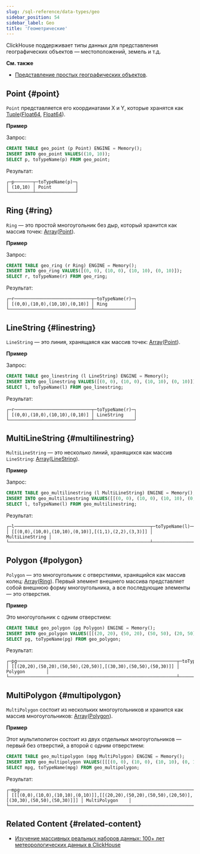 ```yaml
---
slug: /sql-reference/data-types/geo
sidebar_position: 54
sidebar_label: Geo
title: 'Геометрические'
---
```


ClickHouse поддерживает типы данных для представления географических объектов — местоположений, земель и т.д.

**См. также**
- [Представление простых географических объектов](https://en.wikipedia.org/wiki/GeoJSON).

## Point {#point}

`Point` представляется его координатами X и Y, которые хранятся как [Tuple](tuple.md)([Float64](float.md), [Float64](float.md)).

**Пример**

Запрос:

```sql
CREATE TABLE geo_point (p Point) ENGINE = Memory();
INSERT INTO geo_point VALUES((10, 10));
SELECT p, toTypeName(p) FROM geo_point;
```
Результат:

``` text
┌─p───────┬─toTypeName(p)─┐
│ (10,10) │ Point         │
└─────────┴───────────────┘
```

## Ring {#ring}

`Ring` — это простой многоугольник без дыр, который хранится как массив точек: [Array](array.md)([Point](#point)).

**Пример**

Запрос:

```sql
CREATE TABLE geo_ring (r Ring) ENGINE = Memory();
INSERT INTO geo_ring VALUES([(0, 0), (10, 0), (10, 10), (0, 10)]);
SELECT r, toTypeName(r) FROM geo_ring;
```
Результат:

``` text
┌─r─────────────────────────────┬─toTypeName(r)─┐
│ [(0,0),(10,0),(10,10),(0,10)] │ Ring          │
└───────────────────────────────┴───────────────┘
```

## LineString {#linestring}

`LineString` — это линия, хранящаяся как массив точек: [Array](array.md)([Point](#point)).

**Пример**

Запрос:

```sql
CREATE TABLE geo_linestring (l LineString) ENGINE = Memory();
INSERT INTO geo_linestring VALUES([(0, 0), (10, 0), (10, 10), (0, 10)]);
SELECT l, toTypeName(l) FROM geo_linestring;
```
Результат:

``` text
┌─r─────────────────────────────┬─toTypeName(r)─┐
│ [(0,0),(10,0),(10,10),(0,10)] │ LineString    │
└───────────────────────────────┴───────────────┘
```

## MultiLineString {#multilinestring}

`MultiLineString` — это несколько линий, хранящихся как массив `LineString`: [Array](array.md)([LineString](#linestring)).

**Пример**

Запрос:

```sql
CREATE TABLE geo_multilinestring (l MultiLineString) ENGINE = Memory();
INSERT INTO geo_multilinestring VALUES([[(0, 0), (10, 0), (10, 10), (0, 10)], [(1, 1), (2, 2), (3, 3)]]);
SELECT l, toTypeName(l) FROM geo_multilinestring;
```
Результат:

``` text
┌─l───────────────────────────────────────────────────┬─toTypeName(l)───┐
│ [[(0,0),(10,0),(10,10),(0,10)],[(1,1),(2,2),(3,3)]] │ MultiLineString │
└─────────────────────────────────────────────────────┴─────────────────┘
```

## Polygon {#polygon}

`Polygon` — это многоугольник с отверстиями, хранящийся как массив колец: [Array](array.md)([Ring](#ring)). Первый элемент внешнего массива представляет собой внешнюю форму многоугольника, а все последующие элементы — это отверстия.

**Пример**

Это многоугольник с одним отверстием:

```sql
CREATE TABLE geo_polygon (pg Polygon) ENGINE = Memory();
INSERT INTO geo_polygon VALUES([[(20, 20), (50, 20), (50, 50), (20, 50)], [(30, 30), (50, 50), (50, 30)]]);
SELECT pg, toTypeName(pg) FROM geo_polygon;
```

Результат:

``` text
┌─pg────────────────────────────────────────────────────────────┬─toTypeName(pg)─┐
│ [[(20,20),(50,20),(50,50),(20,50)],[(30,30),(50,50),(50,30)]] │ Polygon        │
└───────────────────────────────────────────────────────────────┴────────────────┘
```

## MultiPolygon {#multipolygon}

`MultiPolygon` состоит из нескольких многоугольников и хранится как массив многоугольников: [Array](array.md)([Polygon](#polygon)).

**Пример**

Этот мультиполигон состоит из двух отдельных многоугольников — первый без отверстий, а второй с одним отверстием:

```sql
CREATE TABLE geo_multipolygon (mpg MultiPolygon) ENGINE = Memory();
INSERT INTO geo_multipolygon VALUES([[[(0, 0), (10, 0), (10, 10), (0, 10)]], [[(20, 20), (50, 20), (50, 50), (20, 50)],[(30, 30), (50, 50), (50, 30)]]]);
SELECT mpg, toTypeName(mpg) FROM geo_multipolygon;
```
Результат:

``` text
┌─mpg─────────────────────────────────────────────────────────────────────────────────────────────┬─toTypeName(mpg)─┐
│ [[[(0,0),(10,0),(10,10),(0,10)]],[[(20,20),(50,20),(50,50),(20,50)],[(30,30),(50,50),(50,30)]]] │ MultiPolygon    │
└─────────────────────────────────────────────────────────────────────────────────────────────────┴─────────────────┘
```

## Related Content {#related-content}

- [Изучение массивных реальных наборов данных: 100+ лет метеорологических данных в ClickHouse](https://clickhouse.com/blog/real-world-data-noaa-climate-data)
